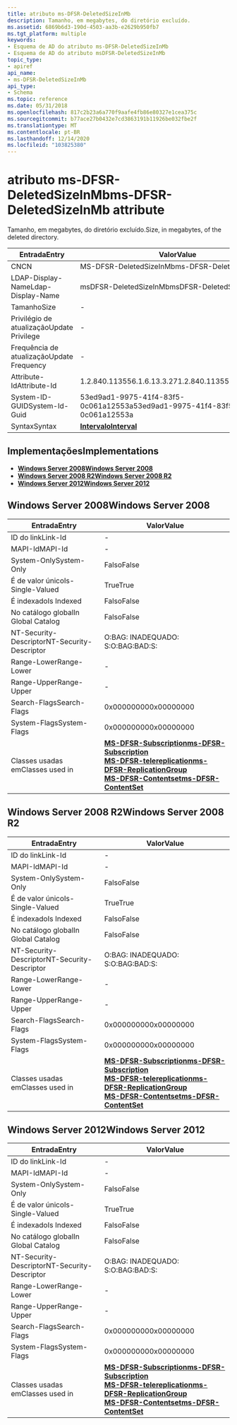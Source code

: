 ```yaml
---
title: atributo ms-DFSR-DeletedSizeInMb
description: Tamanho, em megabytes, do diretório excluído.
ms.assetid: 6869b6d3-190d-4503-aa3b-e2629b950fb7
ms.tgt_platform: multiple
keywords:
- Esquema de AD do atributo ms-DFSR-DeletedSizeInMb
- Esquema de AD do atributo msDFSR-DeletedSizeInMb
topic_type:
- apiref
api_name:
- ms-DFSR-DeletedSizeInMb
api_type:
- Schema
ms.topic: reference
ms.date: 05/31/2018
ms.openlocfilehash: 817c2b23a6a770f9aafe4fb86e80327e1cea375c
ms.sourcegitcommit: b77ace27b0432e7cd3863191b11926be032fbe2f
ms.translationtype: MT
ms.contentlocale: pt-BR
ms.lasthandoff: 12/14/2020
ms.locfileid: "103825380"
---
```

# <a name="ms-dfsr-deletedsizeinmb-attribute"></a><span data-ttu-id="48a3f-105">atributo ms-DFSR-DeletedSizeInMb</span><span class="sxs-lookup"><span data-stu-id="48a3f-105">ms-DFSR-DeletedSizeInMb attribute</span></span>

<span data-ttu-id="48a3f-106">Tamanho, em megabytes, do diretório excluído.</span><span class="sxs-lookup"><span data-stu-id="48a3f-106">Size, in megabytes, of the deleted directory.</span></span>



| <span data-ttu-id="48a3f-107">Entrada</span><span class="sxs-lookup"><span data-stu-id="48a3f-107">Entry</span></span> | <span data-ttu-id="48a3f-108">Valor</span><span class="sxs-lookup"><span data-stu-id="48a3f-108">Value</span></span> |
|-------------------|--------------------------------------|
| <span data-ttu-id="48a3f-109">CN</span><span class="sxs-lookup"><span data-stu-id="48a3f-109">CN</span></span>                | <span data-ttu-id="48a3f-110">MS-DFSR-DeletedSizeInMb</span><span class="sxs-lookup"><span data-stu-id="48a3f-110">ms-DFSR-DeletedSizeInMb</span></span>              |
| <span data-ttu-id="48a3f-111">LDAP-Display-Name</span><span class="sxs-lookup"><span data-stu-id="48a3f-111">Ldap-Display-Name</span></span> | <span data-ttu-id="48a3f-112">msDFSR-DeletedSizeInMb</span><span class="sxs-lookup"><span data-stu-id="48a3f-112">msDFSR-DeletedSizeInMb</span></span>               |
| <span data-ttu-id="48a3f-113">Tamanho</span><span class="sxs-lookup"><span data-stu-id="48a3f-113">Size</span></span>              | \-                                   |
| <span data-ttu-id="48a3f-114">Privilégio de atualização</span><span class="sxs-lookup"><span data-stu-id="48a3f-114">Update Privilege</span></span>  | \-                                   |
| <span data-ttu-id="48a3f-115">Frequência de atualização</span><span class="sxs-lookup"><span data-stu-id="48a3f-115">Update Frequency</span></span>  | \-                                   |
| <span data-ttu-id="48a3f-116">Attribute-Id</span><span class="sxs-lookup"><span data-stu-id="48a3f-116">Attribute-Id</span></span>      | <span data-ttu-id="48a3f-117">1.2.840.113556.1.6.13.3.27</span><span class="sxs-lookup"><span data-stu-id="48a3f-117">1.2.840.113556.1.6.13.3.27</span></span>           |
| <span data-ttu-id="48a3f-118">System-ID-GUID</span><span class="sxs-lookup"><span data-stu-id="48a3f-118">System-Id-Guid</span></span>    | <span data-ttu-id="48a3f-119">53ed9ad1-9975-41f4-83f5-0c061a12553a</span><span class="sxs-lookup"><span data-stu-id="48a3f-119">53ed9ad1-9975-41f4-83f5-0c061a12553a</span></span> |
| <span data-ttu-id="48a3f-120">Syntax</span><span class="sxs-lookup"><span data-stu-id="48a3f-120">Syntax</span></span>            | [<span data-ttu-id="48a3f-121">**Intervalo**</span><span class="sxs-lookup"><span data-stu-id="48a3f-121">**Interval**</span></span>](s-interval.md)       |



## <a name="implementations"></a><span data-ttu-id="48a3f-122">Implementações</span><span class="sxs-lookup"><span data-stu-id="48a3f-122">Implementations</span></span>

-   [<span data-ttu-id="48a3f-123">**Windows Server 2008**</span><span class="sxs-lookup"><span data-stu-id="48a3f-123">**Windows Server 2008**</span></span>](#windows-server-2008)
-   [<span data-ttu-id="48a3f-124">**Windows Server 2008 R2**</span><span class="sxs-lookup"><span data-stu-id="48a3f-124">**Windows Server 2008 R2**</span></span>](#windows-server-2008-r2)
-   [<span data-ttu-id="48a3f-125">**Windows Server 2012**</span><span class="sxs-lookup"><span data-stu-id="48a3f-125">**Windows Server 2012**</span></span>](#windows-server-2012)

## <a name="windows-server-2008"></a><span data-ttu-id="48a3f-126">Windows Server 2008</span><span class="sxs-lookup"><span data-stu-id="48a3f-126">Windows Server 2008</span></span>



| <span data-ttu-id="48a3f-127">Entrada</span><span class="sxs-lookup"><span data-stu-id="48a3f-127">Entry</span></span> | <span data-ttu-id="48a3f-128">Valor</span><span class="sxs-lookup"><span data-stu-id="48a3f-128">Value</span></span> |
|------------------------|--------------------------------------------------------------------------------------------------------------------------------------------------------------------------------------------------------|
| <span data-ttu-id="48a3f-129">ID do link</span><span class="sxs-lookup"><span data-stu-id="48a3f-129">Link-Id</span></span>                | \-                                                                                                                                                                                                     |
| <span data-ttu-id="48a3f-130">MAPI-Id</span><span class="sxs-lookup"><span data-stu-id="48a3f-130">MAPI-Id</span></span>                | \-                                                                                                                                                                                                     |
| <span data-ttu-id="48a3f-131">System-Only</span><span class="sxs-lookup"><span data-stu-id="48a3f-131">System-Only</span></span>            | <span data-ttu-id="48a3f-132">Falso</span><span class="sxs-lookup"><span data-stu-id="48a3f-132">False</span></span>                                                                                                                                                                                                  |
| <span data-ttu-id="48a3f-133">É de valor único</span><span class="sxs-lookup"><span data-stu-id="48a3f-133">Is-Single-Valued</span></span>       | <span data-ttu-id="48a3f-134">True</span><span class="sxs-lookup"><span data-stu-id="48a3f-134">True</span></span>                                                                                                                                                                                                   |
| <span data-ttu-id="48a3f-135">É indexado</span><span class="sxs-lookup"><span data-stu-id="48a3f-135">Is Indexed</span></span>             | <span data-ttu-id="48a3f-136">Falso</span><span class="sxs-lookup"><span data-stu-id="48a3f-136">False</span></span>                                                                                                                                                                                                  |
| <span data-ttu-id="48a3f-137">No catálogo global</span><span class="sxs-lookup"><span data-stu-id="48a3f-137">In Global Catalog</span></span>      | <span data-ttu-id="48a3f-138">Falso</span><span class="sxs-lookup"><span data-stu-id="48a3f-138">False</span></span>                                                                                                                                                                                                  |
| <span data-ttu-id="48a3f-139">NT-Security-Descriptor</span><span class="sxs-lookup"><span data-stu-id="48a3f-139">NT-Security-Descriptor</span></span> | <span data-ttu-id="48a3f-140">O:BAG: INADEQUADO: S:</span><span class="sxs-lookup"><span data-stu-id="48a3f-140">O:BAG:BAD:S:</span></span>                                                                                                                                                                                           |
| <span data-ttu-id="48a3f-141">Range-Lower</span><span class="sxs-lookup"><span data-stu-id="48a3f-141">Range-Lower</span></span>            | \-                                                                                                                                                                                                     |
| <span data-ttu-id="48a3f-142">Range-Upper</span><span class="sxs-lookup"><span data-stu-id="48a3f-142">Range-Upper</span></span>            | \-                                                                                                                                                                                                     |
| <span data-ttu-id="48a3f-143">Search-Flags</span><span class="sxs-lookup"><span data-stu-id="48a3f-143">Search-Flags</span></span>           | <span data-ttu-id="48a3f-144">0x00000000</span><span class="sxs-lookup"><span data-stu-id="48a3f-144">0x00000000</span></span>                                                                                                                                                                                             |
| <span data-ttu-id="48a3f-145">System-Flags</span><span class="sxs-lookup"><span data-stu-id="48a3f-145">System-Flags</span></span>           | <span data-ttu-id="48a3f-146">0x00000000</span><span class="sxs-lookup"><span data-stu-id="48a3f-146">0x00000000</span></span>                                                                                                                                                                                             |
| <span data-ttu-id="48a3f-147">Classes usadas em</span><span class="sxs-lookup"><span data-stu-id="48a3f-147">Classes used in</span></span>        | [<span data-ttu-id="48a3f-148">**MS-DFSR-Subscription**</span><span class="sxs-lookup"><span data-stu-id="48a3f-148">**ms-DFSR-Subscription**</span></span>](c-msdfsr-subscription.md)<br/> [<span data-ttu-id="48a3f-149">**MS-DFSR-telereplication**</span><span class="sxs-lookup"><span data-stu-id="48a3f-149">**ms-DFSR-ReplicationGroup**</span></span>](c-msdfsr-replicationgroup.md)<br/> [<span data-ttu-id="48a3f-150">**MS-DFSR-Contentset**</span><span class="sxs-lookup"><span data-stu-id="48a3f-150">**ms-DFSR-ContentSet**</span></span>](c-msdfsr-contentset.md)<br/> |



## <a name="windows-server-2008-r2"></a><span data-ttu-id="48a3f-151">Windows Server 2008 R2</span><span class="sxs-lookup"><span data-stu-id="48a3f-151">Windows Server 2008 R2</span></span>



| <span data-ttu-id="48a3f-152">Entrada</span><span class="sxs-lookup"><span data-stu-id="48a3f-152">Entry</span></span> | <span data-ttu-id="48a3f-153">Valor</span><span class="sxs-lookup"><span data-stu-id="48a3f-153">Value</span></span> |
|------------------------|--------------------------------------------------------------------------------------------------------------------------------------------------------------------------------------------------------|
| <span data-ttu-id="48a3f-154">ID do link</span><span class="sxs-lookup"><span data-stu-id="48a3f-154">Link-Id</span></span>                | \-                                                                                                                                                                                                     |
| <span data-ttu-id="48a3f-155">MAPI-Id</span><span class="sxs-lookup"><span data-stu-id="48a3f-155">MAPI-Id</span></span>                | \-                                                                                                                                                                                                     |
| <span data-ttu-id="48a3f-156">System-Only</span><span class="sxs-lookup"><span data-stu-id="48a3f-156">System-Only</span></span>            | <span data-ttu-id="48a3f-157">Falso</span><span class="sxs-lookup"><span data-stu-id="48a3f-157">False</span></span>                                                                                                                                                                                                  |
| <span data-ttu-id="48a3f-158">É de valor único</span><span class="sxs-lookup"><span data-stu-id="48a3f-158">Is-Single-Valued</span></span>       | <span data-ttu-id="48a3f-159">True</span><span class="sxs-lookup"><span data-stu-id="48a3f-159">True</span></span>                                                                                                                                                                                                   |
| <span data-ttu-id="48a3f-160">É indexado</span><span class="sxs-lookup"><span data-stu-id="48a3f-160">Is Indexed</span></span>             | <span data-ttu-id="48a3f-161">Falso</span><span class="sxs-lookup"><span data-stu-id="48a3f-161">False</span></span>                                                                                                                                                                                                  |
| <span data-ttu-id="48a3f-162">No catálogo global</span><span class="sxs-lookup"><span data-stu-id="48a3f-162">In Global Catalog</span></span>      | <span data-ttu-id="48a3f-163">Falso</span><span class="sxs-lookup"><span data-stu-id="48a3f-163">False</span></span>                                                                                                                                                                                                  |
| <span data-ttu-id="48a3f-164">NT-Security-Descriptor</span><span class="sxs-lookup"><span data-stu-id="48a3f-164">NT-Security-Descriptor</span></span> | <span data-ttu-id="48a3f-165">O:BAG: INADEQUADO: S:</span><span class="sxs-lookup"><span data-stu-id="48a3f-165">O:BAG:BAD:S:</span></span>                                                                                                                                                                                           |
| <span data-ttu-id="48a3f-166">Range-Lower</span><span class="sxs-lookup"><span data-stu-id="48a3f-166">Range-Lower</span></span>            | \-                                                                                                                                                                                                     |
| <span data-ttu-id="48a3f-167">Range-Upper</span><span class="sxs-lookup"><span data-stu-id="48a3f-167">Range-Upper</span></span>            | \-                                                                                                                                                                                                     |
| <span data-ttu-id="48a3f-168">Search-Flags</span><span class="sxs-lookup"><span data-stu-id="48a3f-168">Search-Flags</span></span>           | <span data-ttu-id="48a3f-169">0x00000000</span><span class="sxs-lookup"><span data-stu-id="48a3f-169">0x00000000</span></span>                                                                                                                                                                                             |
| <span data-ttu-id="48a3f-170">System-Flags</span><span class="sxs-lookup"><span data-stu-id="48a3f-170">System-Flags</span></span>           | <span data-ttu-id="48a3f-171">0x00000000</span><span class="sxs-lookup"><span data-stu-id="48a3f-171">0x00000000</span></span>                                                                                                                                                                                             |
| <span data-ttu-id="48a3f-172">Classes usadas em</span><span class="sxs-lookup"><span data-stu-id="48a3f-172">Classes used in</span></span>        | [<span data-ttu-id="48a3f-173">**MS-DFSR-Subscription**</span><span class="sxs-lookup"><span data-stu-id="48a3f-173">**ms-DFSR-Subscription**</span></span>](c-msdfsr-subscription.md)<br/> [<span data-ttu-id="48a3f-174">**MS-DFSR-telereplication**</span><span class="sxs-lookup"><span data-stu-id="48a3f-174">**ms-DFSR-ReplicationGroup**</span></span>](c-msdfsr-replicationgroup.md)<br/> [<span data-ttu-id="48a3f-175">**MS-DFSR-Contentset**</span><span class="sxs-lookup"><span data-stu-id="48a3f-175">**ms-DFSR-ContentSet**</span></span>](c-msdfsr-contentset.md)<br/> |



## <a name="windows-server-2012"></a><span data-ttu-id="48a3f-176">Windows Server 2012</span><span class="sxs-lookup"><span data-stu-id="48a3f-176">Windows Server 2012</span></span>



| <span data-ttu-id="48a3f-177">Entrada</span><span class="sxs-lookup"><span data-stu-id="48a3f-177">Entry</span></span> | <span data-ttu-id="48a3f-178">Valor</span><span class="sxs-lookup"><span data-stu-id="48a3f-178">Value</span></span> |
|------------------------|--------------------------------------------------------------------------------------------------------------------------------------------------------------------------------------------------------|
| <span data-ttu-id="48a3f-179">ID do link</span><span class="sxs-lookup"><span data-stu-id="48a3f-179">Link-Id</span></span>                | \-                                                                                                                                                                                                     |
| <span data-ttu-id="48a3f-180">MAPI-Id</span><span class="sxs-lookup"><span data-stu-id="48a3f-180">MAPI-Id</span></span>                | \-                                                                                                                                                                                                     |
| <span data-ttu-id="48a3f-181">System-Only</span><span class="sxs-lookup"><span data-stu-id="48a3f-181">System-Only</span></span>            | <span data-ttu-id="48a3f-182">Falso</span><span class="sxs-lookup"><span data-stu-id="48a3f-182">False</span></span>                                                                                                                                                                                                  |
| <span data-ttu-id="48a3f-183">É de valor único</span><span class="sxs-lookup"><span data-stu-id="48a3f-183">Is-Single-Valued</span></span>       | <span data-ttu-id="48a3f-184">True</span><span class="sxs-lookup"><span data-stu-id="48a3f-184">True</span></span>                                                                                                                                                                                                   |
| <span data-ttu-id="48a3f-185">É indexado</span><span class="sxs-lookup"><span data-stu-id="48a3f-185">Is Indexed</span></span>             | <span data-ttu-id="48a3f-186">Falso</span><span class="sxs-lookup"><span data-stu-id="48a3f-186">False</span></span>                                                                                                                                                                                                  |
| <span data-ttu-id="48a3f-187">No catálogo global</span><span class="sxs-lookup"><span data-stu-id="48a3f-187">In Global Catalog</span></span>      | <span data-ttu-id="48a3f-188">Falso</span><span class="sxs-lookup"><span data-stu-id="48a3f-188">False</span></span>                                                                                                                                                                                                  |
| <span data-ttu-id="48a3f-189">NT-Security-Descriptor</span><span class="sxs-lookup"><span data-stu-id="48a3f-189">NT-Security-Descriptor</span></span> | <span data-ttu-id="48a3f-190">O:BAG: INADEQUADO: S:</span><span class="sxs-lookup"><span data-stu-id="48a3f-190">O:BAG:BAD:S:</span></span>                                                                                                                                                                                           |
| <span data-ttu-id="48a3f-191">Range-Lower</span><span class="sxs-lookup"><span data-stu-id="48a3f-191">Range-Lower</span></span>            | \-                                                                                                                                                                                                     |
| <span data-ttu-id="48a3f-192">Range-Upper</span><span class="sxs-lookup"><span data-stu-id="48a3f-192">Range-Upper</span></span>            | \-                                                                                                                                                                                                     |
| <span data-ttu-id="48a3f-193">Search-Flags</span><span class="sxs-lookup"><span data-stu-id="48a3f-193">Search-Flags</span></span>           | <span data-ttu-id="48a3f-194">0x00000000</span><span class="sxs-lookup"><span data-stu-id="48a3f-194">0x00000000</span></span>                                                                                                                                                                                             |
| <span data-ttu-id="48a3f-195">System-Flags</span><span class="sxs-lookup"><span data-stu-id="48a3f-195">System-Flags</span></span>           | <span data-ttu-id="48a3f-196">0x00000000</span><span class="sxs-lookup"><span data-stu-id="48a3f-196">0x00000000</span></span>                                                                                                                                                                                             |
| <span data-ttu-id="48a3f-197">Classes usadas em</span><span class="sxs-lookup"><span data-stu-id="48a3f-197">Classes used in</span></span>        | [<span data-ttu-id="48a3f-198">**MS-DFSR-Subscription**</span><span class="sxs-lookup"><span data-stu-id="48a3f-198">**ms-DFSR-Subscription**</span></span>](c-msdfsr-subscription.md)<br/> [<span data-ttu-id="48a3f-199">**MS-DFSR-telereplication**</span><span class="sxs-lookup"><span data-stu-id="48a3f-199">**ms-DFSR-ReplicationGroup**</span></span>](c-msdfsr-replicationgroup.md)<br/> [<span data-ttu-id="48a3f-200">**MS-DFSR-Contentset**</span><span class="sxs-lookup"><span data-stu-id="48a3f-200">**ms-DFSR-ContentSet**</span></span>](c-msdfsr-contentset.md)<br/> |



 

 





